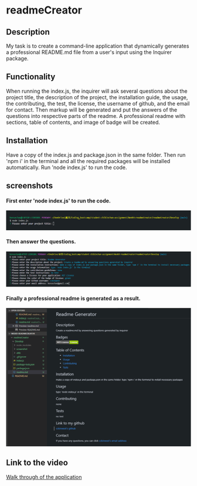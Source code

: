 # readmeCreator

## Description

My task is to create a command-line application that dynamically generates a professional README.md file from a user's input using the Inquirer package.

## Functionality

When running the index.js, the inquirer will ask several questions about the project title, the description of the project, the installation guide, the usage, the contributing, the test, the license, the username of github, and the email for contact. Then markup will be generated and put the answers of the questions into respective parts of the readme. A professional readme with sections, table of contents, and image of badge will be created.

## Installation

Have a copy of the index.js and package.json in the same folder. Then run 'npm i' in the terminal and all the required packages will be installed automatically. Run 'node index.js' to run the code.

## screenshots

#### First enter 'node index.js' to run the code.

![initialize](./screenshot/init.png)

#### Then answer the questions.

![questions](./screenshot/questions.png)

#### Finally a professional readme is generated as a result.

![fileGenerated](./screenshot/fileGenerated.png)

## Link to the video

[Walk through of the application](https://drive.google.com/file/d/1dKDHKuZnuDM4bX58rylICtWgcTqh3LLa/view)
